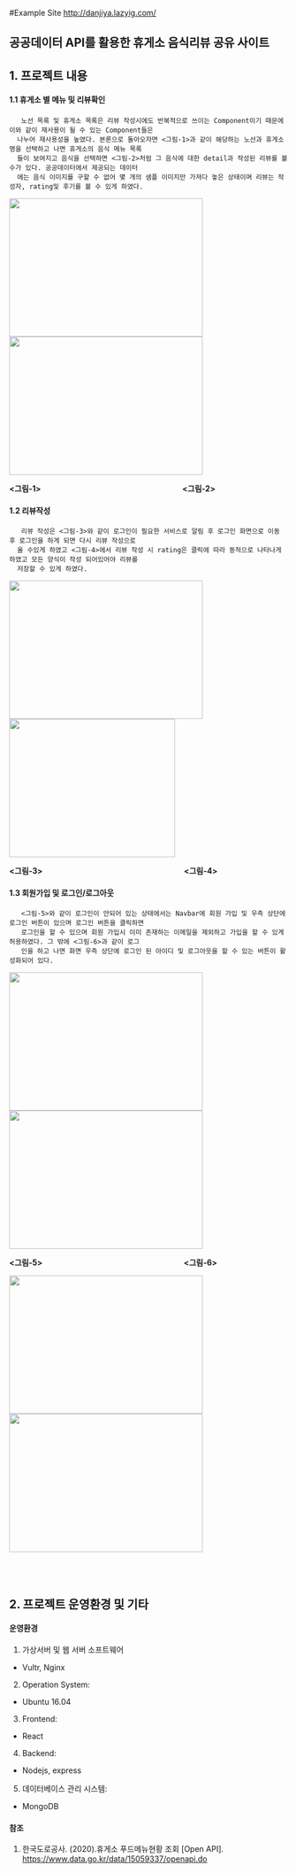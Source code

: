 #Example Site
http://danjiya.lazyig.com/

공공데이터 API를 활용한 휴게소 음식리뷰 공유 사이트
---
## 1. 프로젝트 내용
#### 1.1 휴게소 별 메뉴 및 리뷰확인



       노선 목록 및 휴게소 목록은 리뷰 작성시에도 반복적으로 쓰이는 Component이기 때문에 이와 같이 재사용이 될 수 있는 Component들은
      나누어 재사용성을 높였다. 본론으로 돌아오자면 <그림-1>과 같이 해당하는 노선과 휴게소명을 선택하고 나면 휴게소의 음식 메뉴 목록
      들이 보여지고 음식을 선택하면 <그림-2>처럼 그 음식에 대한 detail과 작성된 리뷰를 볼 수가 있다. 공공데이터에서 제공되는 데이터
      에는 음식 이미지를 구할 수 없어 몇 개의 샘플 이미지만 가져다 놓은 상태이며 리뷰는 작성자, rating및 후기를 볼 수 있게 하였다. 

<p align="left">
<img src="https://user-images.githubusercontent.com/53927959/124693267-163a5f00-df1a-11eb-9e74-0123eb42194a.png" height="250" width="350"> <img src="https://user-images.githubusercontent.com/53927959/124693544-9b257880-df1a-11eb-88b6-38ccae8c8c61.png" height="250" width="350">


**<그림-1>** 　　　　　　　　　　　　　　　　　　__<그림-2>__
<p/>
  
#### 1.2 리뷰작성
  
       리뷰 작성은 <그림-3>와 같이 로그인이 필요한 서비스로 알림 후 로그인 화면으로 이동 후 로그인을 하게 되면 다시 리뷰 작성으로
      올 수있게 하였고 <그림-4>에서 리뷰 작성 시 rating은 클릭에 따라 동적으로 나타나게 하였고 모든 양식이 작성 되어있어야 리뷰를 
      저장할 수 있게 하였다.
<p align="left">
<img src="https://user-images.githubusercontent.com/53927959/124695316-eb520a00-df1d-11eb-9dc3-28df2e86fbd9.png" height="250" width="350"> <img src="https://user-images.githubusercontent.com/53927959/124695333-f3aa4500-df1d-11eb-8058-f9e165ed2d89.png" height="250" width="300">


__<그림-3>__ 　　　　　　　　　　　　　　　　　　__<그림-4>__
<p/>

  
#### 1.3 회원가입 및 로그인/로그아웃
  
       <그림-5>와 같이 로그인이 안되어 있는 상태에서는 Navbar에 회원 가입 및 우측 상단에 로그인 버튼이 있으며 로그인 버튼을 클릭하면
       로그인을 할 수 있으며 회원 가입시 이미 존재하는 이메일을 제외하고 가입을 할 수 있게 허용하였다. 그 밖에 <그림-6>과 같이 로그
       인을 하고 나면 화면 우측 상단에 로그인 된 아이디 및 로그아웃을 할 수 있는 버튼이 활성화되어 있다.
<p align="left">
<img src="https://user-images.githubusercontent.com/53927959/124696113-741d7580-df1f-11eb-8200-c361708b0a25.png" height="250" width="350"> <img src="https://user-images.githubusercontent.com/53927959/124696134-7b448380-df1f-11eb-9079-61ffa1fe62a4.png" height="250" width="350">


__<그림-5>__ 　　　　　　　　　　　　　　　　　　__<그림-6>__


<img src="https://user-images.githubusercontent.com/53927959/124696289-b941a780-df1f-11eb-8d60-fffcb2cbc5be.JPG" height="250" width="350"> <img src="https://user-images.githubusercontent.com/53927959/124696294-bba40180-df1f-11eb-92e9-49682d90648b.JPG" height="250" width="350">
<p/>
    
  
<br>
<br>
  
## 2. 프로젝트 운영환경 및 기타
  
#### 운영환경
  
 1. 가상서버 및 웹 서버 소프트웨어
   - Vultr, Nginx

 2. Operation System:
   - Ubuntu 16.04

 3. Frontend:
   - React

 4. Backend:
   - Nodejs, express

 5. 데이터베이스 관리 시스템:
   - MongoDB
  
#### 참조
1.	한국도로공사. (2020).휴게소 푸드메뉴현황 조회 [Open API]. https://www.data.go.kr/data/15059337/openapi.do


